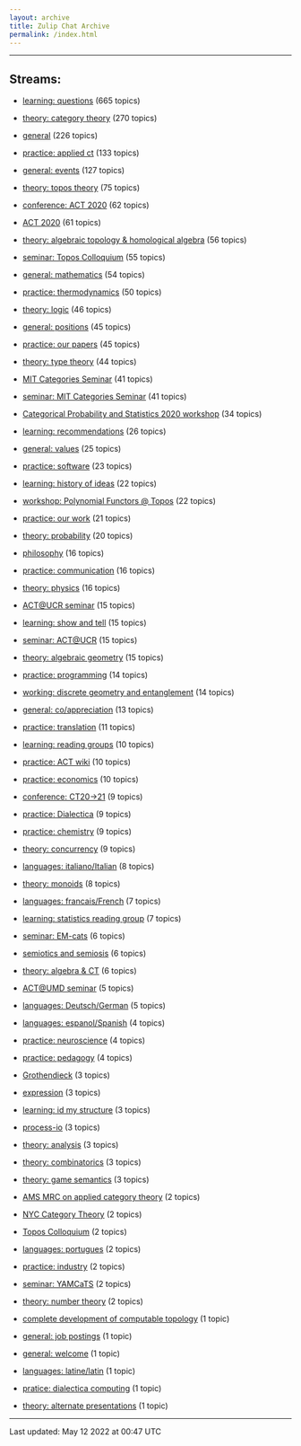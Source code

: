 ```yaml
---
layout: archive
title: Zulip Chat Archive
permalink: /index.html
---
```


---

## Streams:

* [learning: questions](stream/229199-learning:-questions/index.html) (665 topics)

* [theory: category theory](stream/229136-theory:-category-theory/index.html) (270 topics)

* [general](stream/229111-general/index.html) (226 topics)

* [practice: applied ct](stream/229156-practice:-applied-ct/index.html) (133 topics)

* [general: events](stream/229141-general:-events/index.html) (127 topics)

* [theory: topos theory](stream/230087-theory:-topos-theory/index.html) (75 topics)

* [conference: ACT 2020](stream/243068-conference:-ACT-2020/index.html) (62 topics)

* [ACT 2020](stream/243068-ACT-2020/index.html) (61 topics)

* [theory: algebraic topology & homological algebra](stream/241590-theory:-algebraic-topology-&-homological-algebra/index.html) (56 topics)

* [seminar: Topos Colloquium](stream/269484-seminar:-Topos-Colloquium/index.html) (55 topics)

* [general: mathematics](stream/266967-general:-mathematics/index.html) (54 topics)

* [practice: thermodynamics](stream/306433-practice:-thermodynamics/index.html) (50 topics)

* [theory: logic](stream/233104-theory:-logic/index.html) (46 topics)

* [general: positions](stream/245502-general:-positions/index.html) (45 topics)

* [practice: our papers](stream/258900-practice:-our-papers/index.html) (45 topics)

* [theory: type theory](stream/229952-theory:-type-theory/index.html) (44 topics)

* [MIT Categories Seminar](stream/229457-MIT-Categories-Seminar/index.html) (41 topics)

* [seminar: MIT Categories Seminar](stream/229457-seminar:-MIT-Categories-Seminar/index.html) (41 topics)

* [Categorical Probability and Statistics 2020 workshop](stream/238032-Categorical-Probability-and-Statistics-2020-workshop/index.html) (34 topics)

* [learning: recommendations](stream/232161-learning:-recommendations/index.html) (26 topics)

* [general: values](stream/241990-general:-values/index.html) (25 topics)

* [practice: software](stream/229125-practice:-software/index.html) (23 topics)

* [learning: history of ideas](stream/232163-learning:-history-of-ideas/index.html) (22 topics)

* [workshop: Polynomial Functors @ Topos](stream/282140-workshop:-Polynomial-Functors-@-Topos/index.html) (22 topics)

* [practice: our work](stream/274877-practice:-our-work/index.html) (21 topics)

* [theory: probability](stream/253118-theory:-probability/index.html) (20 topics)

* [philosophy](stream/229134-philosophy/index.html) (16 topics)

* [practice: communication](stream/233322-practice:-communication/index.html) (16 topics)

* [theory: physics](stream/251538-theory:-physics/index.html) (16 topics)

* [ACT@UCR seminar](stream/229966-ACT@UCR-seminar/index.html) (15 topics)

* [learning: show and tell](stream/232162-learning:-show-and-tell/index.html) (15 topics)

* [seminar: ACT@UCR](stream/229966-seminar:-ACT@UCR/index.html) (15 topics)

* [theory: algebraic geometry](stream/231112-theory:-algebraic-geometry/index.html) (15 topics)

* [practice: programming](stream/229450-practice:-programming/index.html) (14 topics)

* [working: discrete geometry and entanglement](stream/266854-working:-discrete-geometry-and-entanglement/index.html) (14 topics)

* [general: co/appreciation](stream/271602-general:-co/appreciation/index.html) (13 topics)

* [practice: translation](stream/260000-practice:-translation/index.html) (11 topics)

* [learning: reading groups](stream/232160-learning:-reading-groups/index.html) (10 topics)

* [practice: ACT wiki](stream/243548-practice:-ACT-wiki/index.html) (10 topics)

* [practice: economics](stream/231468-practice:-economics/index.html) (10 topics)

* [conference: CT20->21](stream/298844-conference:-CT20->21/index.html) (9 topics)

* [practice: Dialectica](stream/323208-practice:-Dialectica/index.html) (9 topics)

* [practice: chemistry](stream/322714-practice:-chemistry/index.html) (9 topics)

* [theory: concurrency](stream/235484-theory:-concurrency/index.html) (9 topics)

* [languages: italiano/Italian](stream/231111-languages:-italiano/Italian/index.html) (8 topics)

* [theory: monoids](stream/231815-theory:-monoids/index.html) (8 topics)

* [languages: francais/French](stream/231124-languages:-francais/French/index.html) (7 topics)

* [learning: statistics reading group](stream/245528-learning:-statistics-reading-group/index.html) (7 topics)

* [seminar: EM-cats](stream/298571-seminar:-EM-cats/index.html) (6 topics)

* [semiotics and semiosis](stream/229179-semiotics-and-semiosis/index.html) (6 topics)

* [theory: algebra & CT](stream/230123-theory:-algebra-&-CT/index.html) (6 topics)

* [ACT@UMD seminar](stream/229967-ACT@UMD-seminar/index.html) (5 topics)

* [languages: Deutsch/German](stream/231144-languages:-Deutsch/German/index.html) (5 topics)

* [languages: espanol/Spanish](stream/231120-languages:-espanol/Spanish/index.html) (4 topics)

* [practice: neuroscience](stream/233925-practice:-neuroscience/index.html) (4 topics)

* [practice: pedagogy](stream/295092-practice:-pedagogy/index.html) (4 topics)

* [Grothendieck](stream/307233-Grothendieck/index.html) (3 topics)

* [expression](stream/247180-expression/index.html) (3 topics)

* [learning: id my structure](stream/311521-learning:-id-my-structure/index.html) (3 topics)

* [process-io](stream/267137-process-io/index.html) (3 topics)

* [theory: analysis](stream/281848-theory:-analysis/index.html) (3 topics)

* [theory: combinatorics](stream/229794-theory:-combinatorics/index.html) (3 topics)

* [theory: game semantics](stream/233273-theory:-game-semantics/index.html) (3 topics)

* [AMS MRC on applied category theory](stream/322927-AMS-MRC-on-applied-category-theory/index.html) (2 topics)

* [NYC Category Theory](stream/237238-NYC-Category-Theory/index.html) (2 topics)

* [Topos Colloquium](stream/269484-Topos-Colloquium/index.html) (2 topics)

* [languages: portugues](stream/303660-languages:-portugues/index.html) (2 topics)

* [practice: industry](stream/229370-practice:-industry/index.html) (2 topics)

* [seminar: YAMCaTS](stream/275483-seminar:-YAMCaTS/index.html) (2 topics)

* [theory: number theory](stream/298864-theory:-number-theory/index.html) (2 topics)

* [complete development of computable topology](stream/299920-complete-development-of-computable-topology/index.html) (1 topic)

* [general: job postings](stream/231377-general:-job-postings/index.html) (1 topic)

* [general: welcome](stream/323257-general:-welcome/index.html) (1 topic)

* [languages: latine/latin](stream/255711-languages:-latine/latin/index.html) (1 topic)

* [pratice: dialectica computing](stream/322866-pratice:-dialectica-computing/index.html) (1 topic)

* [theory: alternate presentations](stream/233122-theory:-alternate-presentations/index.html) (1 topic)

<hr><p>Last updated: May 12 2022 at 00:47 UTC</p>